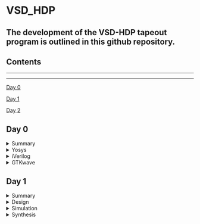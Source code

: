 # VSD_HDP

## The development of the **VSD-HDP** tapeout program is outlined in this github repository. 

## Contents

***
***
[Day 0](#day-0)
 
[Day 1](#day-1)

[Day 2](#day-2)

## Day 0

<details>
 <summary> Summary </summary>


  System/Tools setup. Installed all necessary tools and is shown below.

</details>	


<details>
 <summary> Yosys </summary>

 Installed Yosys using the commands specified in system check and tool installation document.

 `code`

  
  ``` zsh
  $ git clone https://github.com/YosysHQ/yosys.git
  $ cd yosys
  $ sudo apt install make (If make is not installed please install it) 
  $ sudo apt-get install build-essential clang bison flex \
      libreadline-dev gawk tcl-dev libffi-dev git \
      graphviz xdot pkg-config python3 libboost-system-dev \
      libboost-python-dev libboost-filesystem-dev zlib1g-dev
  $ make config-gcc
  $ make 
  $ sudo make install
  ```

Screenshot of tool launching

![Screenshot from 2023-08-11 16-23-16](https://github.com/fall1n7/vsd_hdp/assets/140475909/c172e242-3266-4af6-aa4b-bc75a234932c)

</details>	

<details>
 <summary> iVerilog </summary>

 Installed iVerilog using the commands specified in system check and tool installation document.

 `code`

  ```zsh

   sudo apt-get install iverilog

  ```
Screenshot of tool launching


![Screenshot from 2023-08-11 16-31-59](https://github.com/fall1n7/vsd_hdp/assets/140475909/72811e7a-cd13-4a99-9b7e-b34b8cf46787)


</details>	

<details>
 <summary> GTKwave </summary>

Installed gtkwave using the commands specified in system check and tool installation document.

 `code`

  ```zsh

   sudo apt install gtkwave

  ```
Screenshot of tool launching


![Screenshot from 2023-08-11 16-37-56](https://github.com/fall1n7/vsd_hdp/assets/140475909/44d9f725-a7cc-4932-b734-6b2f75fd1bfa)

</details>	

## Day 1

<details>
 <summary> Summary </summary>

 Introduction to Verilog RTL Design and Synthesis.

 + Brief introduction about on what is a simulator, Design, Verification Environment(Testbench) and Synthesis process.
   
    * The Design and the Testbench are the inputs to a Simulator(iverilog) which gives the output as a value change dump file(VCD) which is then read gtkwave
      to see the waveform and verify the functionality of the design.
    * The Design and the .lib are the inputs to the synthesizer(Yosys) which gives the output as netlist. The netlist is then compared with the testbench using
      iverilog to verify the functionality of the generated netlist.
    * Used an example of a 2:1 MUX for simulation and synthesis using iverilog and Yosys.

 </details>	

 <details>
  <summary> Design </summary>

 The verilog design and the library files were cloned from this repo : https://github.com/kunalg123/sky130RTLDesignAndSynthesisWorkshop.git

 The example used in this module is good_mux.v

 </details>	

 <details>
  <summary> Simulation </summary>

 The simulation of the verilog file was done using iverilog and the vcd file is read using gtkwave followed by verification of the functionality of the design.
  + commands used `code`
  ```bash
  iverilog <name verilog: good_mux.v> <name testbench: tb_good_mux.v>
  ./a.out
  gtkwave tb_good_mux.vcd
  ```
  + Simulation Results
   ![Screenshot from 2023-08-10 12-22-01](https://github.com/fall1n7/vsd_hdp/assets/140475909/eaf8d3ea-5676-45e9-95d2-f0e3b941e287)

</details>

<details>
 <summary> Synthesis </summary>

 The synthesis was done using Yosys and netlist was generated. 
  + commands used `code`
  ```bash
  yosys> read_liberty -lib <path to lib file>
  yosys> read_verilog <path to verilog file>
  yosys> synth -top <top_module_name>

  yosys> abc -liberty <path to lib file>
  yosys> show
  ```
  + Synthesis Results
   ![Screenshot from 2023-08-10 23-25-53](https://github.com/fall1n7/vsd_hdp/assets/140475909/7621e845-d200-480a-95bb-e60c9392fc54)
    



 



       
 






